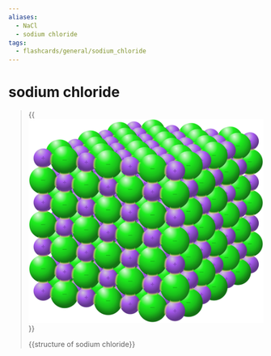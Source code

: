 ```yaml
---
aliases:
  - NaCl
  - sodium chloride
tags:
  - flashcards/general/sodium_chloride
---
```


# sodium chloride

> {{![structure of sodium chloride](../archives/Wikimedia%20Commons/NaCl%20bonds.svg)}}
>
> {{structure of sodium chloride}}
